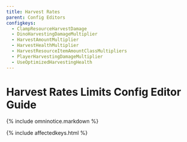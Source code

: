 ```yaml
---
title: Harvest Rates
parent: Config Editors
configkeys:
  - ClampResourceHarvestDamage
  - DinoHarvestingDamageMultiplier
  - HarvestAmountMultiplier
  - HarvestHealthMultiplier
  - HarvestResourceItemAmountClassMultipliers
  - PlayerHarvestingDamageMultiplier
  - UseOptimizedHarvestingHealth
---
```

# Harvest Rates Limits Config Editor Guide

{% include omninotice.markdown %}

{% include affectedkeys.html %}